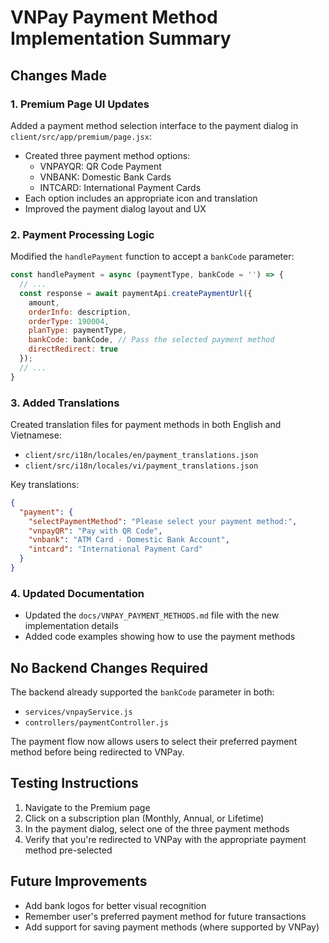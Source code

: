 # VNPay Payment Method Implementation Summary

## Changes Made

### 1. Premium Page UI Updates

Added a payment method selection interface to the payment dialog in `client/src/app/premium/page.jsx`:

- Created three payment method options:
  - VNPAYQR: QR Code Payment
  - VNBANK: Domestic Bank Cards
  - INTCARD: International Payment Cards
- Each option includes an appropriate icon and translation
- Improved the payment dialog layout and UX

### 2. Payment Processing Logic

Modified the `handlePayment` function to accept a `bankCode` parameter:

```javascript
const handlePayment = async (paymentType, bankCode = '') => {
  // ...
  const response = await paymentApi.createPaymentUrl({
    amount,
    orderInfo: description,
    orderType: 190004,
    planType: paymentType,
    bankCode: bankCode, // Pass the selected payment method
    directRedirect: true
  });
  // ...
}
```

### 3. Added Translations

Created translation files for payment methods in both English and Vietnamese:

- `client/src/i18n/locales/en/payment_translations.json`
- `client/src/i18n/locales/vi/payment_translations.json`

Key translations:
```json
{
  "payment": {
    "selectPaymentMethod": "Please select your payment method:",
    "vnpayQR": "Pay with QR Code",
    "vnbank": "ATM Card - Domestic Bank Account",
    "intcard": "International Payment Card"
  }
}
```

### 4. Updated Documentation

- Updated the `docs/VNPAY_PAYMENT_METHODS.md` file with the new implementation details
- Added code examples showing how to use the payment methods

## No Backend Changes Required

The backend already supported the `bankCode` parameter in both:
- `services/vnpayService.js` 
- `controllers/paymentController.js`

The payment flow now allows users to select their preferred payment method before being redirected to VNPay.

## Testing Instructions

1. Navigate to the Premium page
2. Click on a subscription plan (Monthly, Annual, or Lifetime)
3. In the payment dialog, select one of the three payment methods
4. Verify that you're redirected to VNPay with the appropriate payment method pre-selected

## Future Improvements

- Add bank logos for better visual recognition
- Remember user's preferred payment method for future transactions
- Add support for saving payment methods (where supported by VNPay)